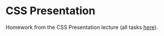 <h1>CSS Presentation</h1>

Homework from the CSS Presentation lecture (all tasks <a href = "https://github.com/TelerikAcademy/CSS/tree/master/Topics/02.%20CSS-Presentation/homework" target = "_blank">here</a>).
